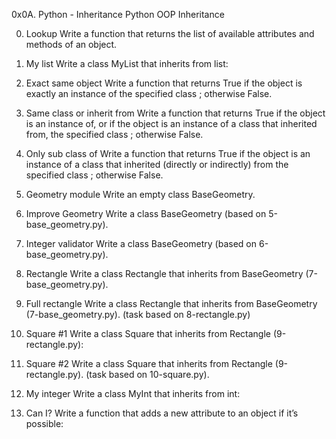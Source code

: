 0x0A. Python - Inheritance
Python
OOP
Inheritance

0. Lookup
Write a function that returns the list of available attributes and methods of an object.

1. My list
Write a class MyList that inherits from list:

2. Exact same object
Write a function that returns True if the object is exactly an instance of the specified class ; otherwise False.

3. Same class or inherit from
Write a function that returns True if the object is an instance of, or if the object is an instance of a class that inherited from, the specified class ; otherwise False.

4. Only sub class of
Write a function that returns True if the object is an instance of a class that inherited (directly or indirectly) from the specified class ; otherwise False.

5. Geometry module
Write an empty class BaseGeometry.

6. Improve Geometry
Write a class BaseGeometry (based on 5-base_geometry.py).

7. Integer validator
Write a class BaseGeometry (based on 6-base_geometry.py).

8. Rectangle
Write a class Rectangle that inherits from BaseGeometry (7-base_geometry.py).

9. Full rectangle
Write a class Rectangle that inherits from BaseGeometry (7-base_geometry.py). (task based on 8-rectangle.py)

10. Square #1
Write a class Square that inherits from Rectangle (9-rectangle.py):

11. Square #2
Write a class Square that inherits from Rectangle (9-rectangle.py). (task based on 10-square.py).

12. My integer
Write a class MyInt that inherits from int:

13. Can I?
Write a function that adds a new attribute to an object if it’s possible:
